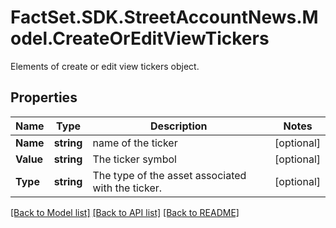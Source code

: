 # FactSet.SDK.StreetAccountNews.Model.CreateOrEditViewTickers
Elements of create or edit view tickers object.

## Properties

Name | Type | Description | Notes
------------ | ------------- | ------------- | -------------
**Name** | **string** | name of the ticker | [optional] 
**Value** | **string** | The ticker symbol | [optional] 
**Type** | **string** | The type of the asset associated with the ticker. | [optional] 

[[Back to Model list]](../README.md#documentation-for-models) [[Back to API list]](../README.md#documentation-for-api-endpoints) [[Back to README]](../README.md)

